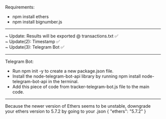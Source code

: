 Requirements:
- npm install ethers
- npm install bignumber.js
<hr>
~ Update: Results will be exported @ transactions.txt ✅ <br>
~ Update(2): Timestamp ✅ <br>
~ Update(3): Telegram Bot ✅
<hr>
Telegram Bot: <br>

- Run npm init -y to create a new package.json file. <br>
- Install the node-telegram-bot-api library by running npm install node-telegram-bot-api in the terminal. <br>
- Add this piece of code from tracker-telegram-bot.js file to the main code. <br>
<hr>

Because the newer version of Ethers seems to be unstable, downgrade your ethers version to 5.7.2 by going to your .json
{ "ethers": "5.7.2" }
